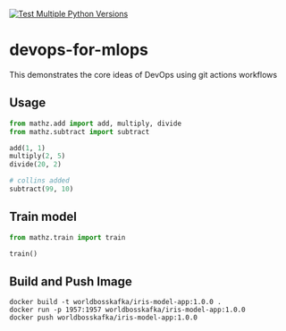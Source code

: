 [![Test Multiple Python Versions](https://github.com/donwany/gitaction-demo/actions/workflows/main.yml/badge.svg)](https://github.com/donwany/gitaction-demo/actions/workflows/main.yml)

# devops-for-mlops
This demonstrates the core ideas of DevOps using git actions workflows

## Usage
```python
from mathz.add import add, multiply, divide
from mathz.subtract import subtract

add(1, 1)
multiply(2, 5)
divide(20, 2)

# collins added
subtract(99, 10)
```

## Train model
```python
from mathz.train import train

train()
```

## Build and Push Image
```shell
docker build -t worldbosskafka/iris-model-app:1.0.0 .
docker run -p 1957:1957 worldbosskafka/iris-model-app:1.0.0
docker push worldbosskafka/iris-model-app:1.0.0
```


